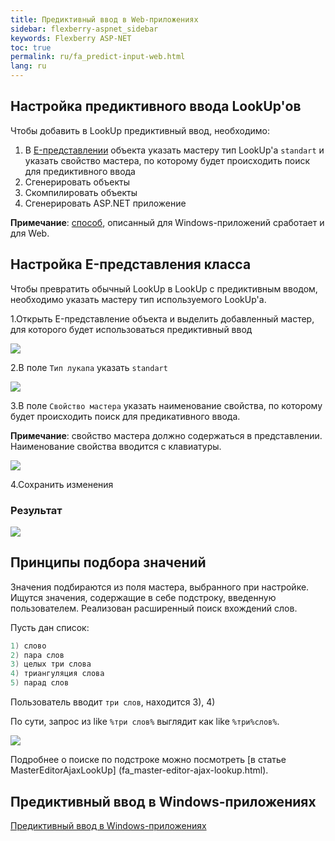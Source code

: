 ```yaml
---
title: Предиктивный ввод в Web-приложениях
sidebar: flexberry-aspnet_sidebar
keywords: Flexberry ASP-NET
toc: true
permalink: ru/fa_predict-input-web.html
lang: ru
---
```


## Настройка предиктивного ввода LookUp'ов

Чтобы добавить в LookUp предиктивный ввод, необходимо:

1. В [E-представлении](fd_e-view.html) объекта указать мастеру тип LookUp'a `standart` и указать свойство мастера, по которому будет происходить поиск для предиктивного ввода
2. Сгенерировать объекты
3. Скомпилировать объекты
4. Сгенерировать ASP.NET приложение

__Примечание__: [способ](fw_predict-input.html), описанный для Windows-приложений сработает и для Web.

## Настройка E-представления класса

Чтобы превратить обычный LookUp в LookUp с предиктивным вводом, необходимо указать мастеру тип используемого LookUp'a.

1.Открыть E-представление объекта и выделить добавленный мастер, для которого будет использоваться предиктивный ввод

![](/images/pages/products/flexberry-aspnet/controls/lookup/select-master-web.png)

2.В поле `Тип лукапа` указать `standart`

![](/images/pages/products/flexberry-aspnet/controls/lookup/select-type-web.png)

3.В поле `Свойство мастера` указать наименование свойства, по которому будет происходить поиск для предикативного ввода.

__Примечание__: свойство мастера должно содержаться в представлении. Наименование свойства вводится с клавиатуры.

![](/images/pages/products/flexberry-aspnet/controls/lookup/select-property-web.png)

4.Сохранить изменения

### Результат

![](/images/pages/products/flexberry-aspnet/controls/lookup/predict-lookup-web.gif)

## Принципы подбора значений

Значения подбираются из поля мастера, выбранного при настройке. Ищутся значения, содержащие в себе подстроку, введенную пользователем. Реализован расширенный поиск вхождений слов.

Пусть дан список:

```csharp
1) слово
2) пара слов
3) целых три слова
4) триангуляция слова
5) парад слов
```

Пользователь вводит `три слов`, находится 3), 4)

По сути, запрос из like `%три слов%` выглядит как like `%три%слов%`.

![](/images/pages/products/flexberry-aspnet/controls/lookup/predict.png)

Подробнее о поиске по подстроке можно посмотреть [в статье MasterEditorAjaxLookUp] (fa_master-editor-ajax-lookup.html).

## Предиктивный ввод в Windows-приложениях

[Предиктивный ввод в Windows-приложениях](fw_predict-input.html)
